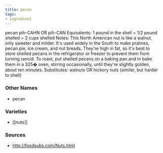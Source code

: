 ```yaml
---
title: pecan
tags:
- ingredient
---
```

pecan pih-CAHN OR pih-CAN Equivalents: 1 pound in the shell = 1/2 pound shelled = 2 cups shelled Notes: This North American nut is like a walnut, only sweeter and milder. It's used widely in the South to make pralines, pecan pie, ice cream, and nut breads. They're high in fat, so it's best to store shelled pecans in the refrigerator or freezer to prevent them from turning rancid. To roast, put shelled pecans on a baking pan and in bake them in a 325� oven, stirring occasionally, until they're slightly golden, about ten minutes. Substitutes: walnuts OR hickory nuts (similar, but harder to shell)

### Other Names

* pecan

### Varieties

* [[nuts]]

### Sources
* http://foodsubs.com/Nuts.html
